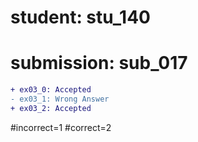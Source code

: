 # student: stu_140
# submission: sub_017

```diff
+ ex03_0: Accepted
- ex03_1: Wrong Answer
+ ex03_2: Accepted
```
#incorrect=1
#correct=2
